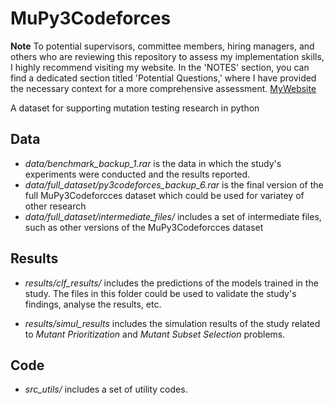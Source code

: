 # MuPy3Codeforces

 **Note**
To potential supervisors, committee members, hiring managers, and others who are reviewing this repository to assess my implementation skills, I highly recommend visiting my website. In the 'NOTES' section, you can find a dedicated section titled 'Potential Questions,' where I have provided the necessary context for a more comprehensive assessment. [MyWebsite](https://taharostami.github.io/notes/)

 A dataset for supporting mutation testing research in python

## Data

- *data/benchmark_backup_1.rar* is the data in which the study's experiments were conducted and the results reported.
- *data/full_dataset/py3codeforces_backup_6.rar* is the final version of the full MuPy3Codeforcces dataset which could be used for variatey of other research
- *data/full_dataset/intermediate_files/* includes a set of intermediate files, such as other versions of the MuPy3Codeforcces dataset

## Results

- *results/clf_results/* includes the predictions of the models trained in the study. The files in this folder could be used to validate the study's findings, analyse the results, etc.

- *results/simul_results* includes the simulation results of the study related to *Mutant Prioritization* and *Mutant Subset Selection* problems.

## Code

- *src_utils/* includes a set of utility codes.


